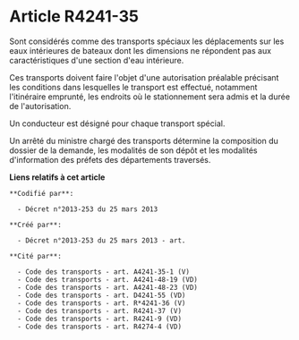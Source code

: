 # Article R4241-35

Sont considérés comme des transports spéciaux les déplacements sur les eaux intérieures de bateaux dont les dimensions ne
répondent pas aux caractéristiques d'une section d'eau intérieure.

Ces transports doivent faire l'objet d'une autorisation préalable précisant les conditions dans lesquelles le transport est
effectué, notamment l'itinéraire emprunté, les endroits où le stationnement sera admis et la durée de l'autorisation.

Un conducteur est désigné pour chaque transport spécial.

Un arrêté du ministre chargé des transports détermine la composition du dossier de la demande, les modalités de son dépôt et
les modalités d'information des préfets des départements traversés.

**Liens relatifs à cet article**

	**Codifié par**:

	  - Décret n°2013-253 du 25 mars 2013

	**Créé par**:

	  - Décret n°2013-253 du 25 mars 2013 - art.

	**Cité par**:

	  - Code des transports - art. A4241-35-1 (V)
	  - Code des transports - art. A4241-48-19 (VD)
	  - Code des transports - art. A4241-48-23 (VD)
	  - Code des transports - art. D4241-55 (VD)
	  - Code des transports - art. R*4241-36 (V)
	  - Code des transports - art. R4241-37 (V)
	  - Code des transports - art. R4241-9 (VD)
	  - Code des transports - art. R4274-4 (VD)
